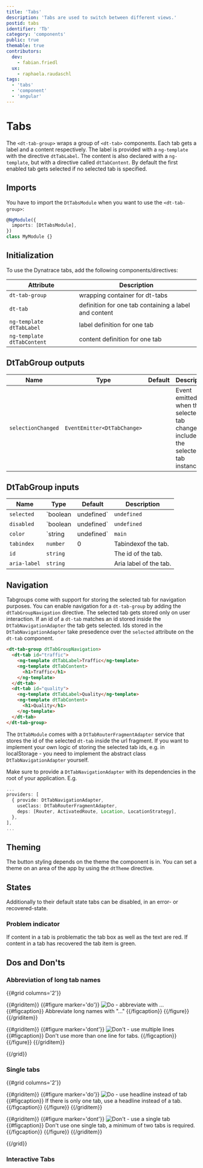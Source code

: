 ```yaml
---
title: 'Tabs'
description: 'Tabs are used to switch between different views.'
postid: tabs
identifier: 'Tb'
category: 'components'
public: true
themable: true
contributors:
  dev:
    - fabian.friedl
  ux:
    - raphaela.raudaschl
tags:
  - 'tabs'
  - 'component'
  - 'angular'
---
```


# Tabs

The `<dt-tab-group>` wraps a group of `<dt-tab>` components. Each tab gets a
label and a content respectively. The label is provided with a `ng-template`
with the directive `dtTabLabel`. The content is also declared with a
`ng-template`, but with a directive called `dtTabContent`. By default the first
enabled tab gets selected if no selected tab is specified.

<docs-source-example example="TabsPureExample"></docs-source-example>

## Imports

You have to import the `DtTabsModule` when you want to use the `<dt-tab-group>`:

```typescript
@NgModule({
  imports: [DtTabsModule],
})
class MyModule {}
```

## Initialization

To use the Dynatrace tabs, add the following components/directives:

| Attribute                  | Description                                           |
| -------------------------- | ----------------------------------------------------- |
| `dt-tab-group`             | wrapping container for dt-tabs                        |
| `dt-tab`                   | definition for one tab containing a label and content |
| `ng-template dtTabLabel`   | label definition for one tab                          |
| `ng-template dtTabContent` | content definition for one tab                        |

## DtTabGroup outputs

| Name               | Type                        | Default | Description                                                                     |
| ------------------ | --------------------------- | ------- | ------------------------------------------------------------------------------- |
| `selectionChanged` | `EventEmitter<DtTabChange>` |         | Event emitted when the selected tab changes, includes the selected tab instance |

## DtTabGroup inputs

| Name         | Type                  | Default     | Description                                                                                                                           |
| ------------ | --------------------- | ----------- | ------------------------------------------------------------------------------------------------------------------------------------- |
| `selected`   | `boolean | undefined` | `undefined` | Sets the selected state if property is set and the value is truthy or undefined                                                       |
| `disabled`   | `boolean | undefined` | `undefined` | Sets disable state if property is set and the value is truthy or undefined                                                            |
| `color`      | `string | undefined`  | `main`      | Sets color. Possible options: <ul><li><code>main</code> (default)</li><li><code>recovered</code></li><li><code>error</code></li></ul> |
| `tabindex`   | `number`              | 0           | Tabindexof the tab.                                                                                                                   |
| `id`         | `string`              |             | The id of the tab.                                                                                                                    |
| `aria-label` | `string`              |             | Aria label of the tab.                                                                                                                |

## Navigation

Tabgroups come with support for storing the selected tab for navigation
purposes. You can enable navigation for a `dt-tab-group` by adding the
`dtTabGroupNavigation` directive. The selected tab gets stored only on user
interaction. If an id of a `dt-tab` matches an id stored inside the
`DtTabNavigationAdapter` the tab gets selected. Ids stored in the
`DtTabNavigationAdapter` take presedence over the `selected` attribute on the
`dt-tab` component.

```html
<dt-tab-group dtTabGroupNavigation>
  <dt-tab id="traffic">
    <ng-template dtTabLabel>Traffic</ng-template>
    <ng-template dtTabContent>
      <h1>Traffic</h1>
    </ng-template>
  </dt-tab>
  <dt-tab id="quality">
    <ng-template dtTabLabel>Quality</ng-template>
    <ng-template dtTabContent>
      <h1>Quality</h1>
    </ng-template>
  </dt-tab>
</dt-tab-group>
```

The `DtTabModule` comes with a `DtTabRouterFragmentAdapter` service that stores
the id of the selected `dt-tab` inside the url fragment. If you want to
implement your own logic of storing the selected tab ids, e.g. in localStorage -
you need to implement the abstract class `DtTabNavigationAdapter` yourself.

Make sure to provide a `DtTabNavigationAdapter` with its dependencies in the
root of your application. E.g.

```typescript
...
providers: [
  { provide: DtTabNavigationAdapter,
    useClass: DtTabRouterFragmentAdapter,
    deps: [Router, ActivatedRoute, Location, LocationStrategy],
  },
],
...
```

## Theming

The button styling depends on the theme the component is in. You can set a theme
on an area of the app by using the `dtTheme` directive.

## States

Additionally to their default state tabs can be disabled, in an error- or
recovered-state.

<docs-source-example example="TabsDefaultExample"></docs-source-example>

### Problem indicator

If content in a tab is problematic the tab box as well as the text are red. If
content in a tab has recovered the tab item is green.

<docs-source-example example="TabsDynamicExample"></docs-source-example>

## Dos and Don'ts

### Abbreviation of long tab names

{{#grid columns='2'}}

{{#griditem}} {{#figure marker='do'}}
![Do - abbreviate with ...](https://d24pvdz4mvzd04.cloudfront.net/test/tab-abbreviation-do-324-bbb38d763f.png)
{{#figcaption}} Abbreviate long names with "..." {{/figcaption}} {{/figure}}
{{/griditem}}

{{#griditem}} {{#figure marker='dont'}}
![Don't - use multiple lines](https://d24pvdz4mvzd04.cloudfront.net/test/tab-abbreviation-dont-324-2beb0e2685.png)
{{#figcaption}} Don't use more than one line for tabs. {{/figcaption}}
{{/figure}} {{/griditem}}

{{/grid}}

### Single tabs

{{#grid columns='2'}}

{{#griditem}} {{#figure marker='do'}}
![Do - use headline instead of tab](https://d24pvdz4mvzd04.cloudfront.net/test/tab-single-do-290-f105648d41.png)
{{#figcaption}} If there is only one tab, use a headline instead of a tab.
{{/figcaption}} {{/figure}} {{/griditem}}

{{#griditem}} {{#figure marker='dont'}}
![Don't - use a single tab](https://d24pvdz4mvzd04.cloudfront.net/test/tab-single-dont-290-7282424245.png)
{{#figcaption}} Don't use one single tab, a minimum of two tabs is required.
{{/figcaption}} {{/figure}} {{/griditem}}

{{/grid}}

### Interactive Tabs

<docs-source-example example="TabsInteractiveExample"></docs-source-example>

